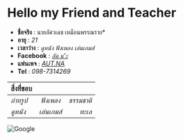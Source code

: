 # Hello my Friend and Teacher
* **ชื่อจริง** : นายอัศวเดช เหมือนพรรณราย*
* **อายุ** : *21*
* **เวลาว่าง** : *ดูหนัง ฟังเพลง เล่นเกมส์*
* **Facebook** : *[อัด น'ะ](https://www.facebook.com/profile.php?id=100009674227404)*
* **แฟนเพจ** : *[AUT.NA](https://www.facebook.com/aut.naphoto/?eid=ARDjnv1H_4MOQC07RnwmBqbasqFdCYPjkL97CKTWBiE7cl6b1JDk_5cLzRHsp7POxKTTeNBMFrq_1b-n)*
* **Tel** : *098-7314269*

| **สิ่งที่ชอบ** |  |   |
| :-------- | :--------: | ---------: |
|   *ถ่ายรูป*   |   *ฟังเพลง*   |    *ธรรมชาติ*   |
|   *ดูหนัง*   |   *เล่นเกมส์*   |    *ทะเล*   |




![Google ](https://scontent.fbkk10-1.fna.fbcdn.net/v/t1.0-9/p960x960/76697291_1055447541454377_3123104057904857088_o.jpg?_nc_cat=110&_nc_ohc=Vtt5VtyU7sQAQlkNMj8UWL_aVKlO5AaU1sqoGyv0sJzBtc4MGKXZis1WA&_nc_ht=scontent.fbkk10-1.fna&oh=f019f99e697798adc800f754186fd2f6&oe=5E7B558F)
